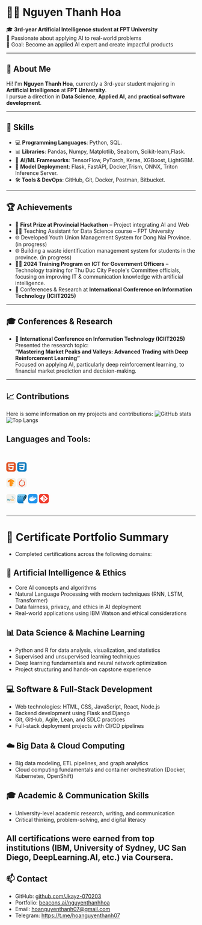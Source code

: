 # 👨‍💻 Nguyen Thanh Hoa

🎓 **3rd-year Artificial Intelligence student at FPT University**  
🌱 Passionate about applying AI to real-world problems  
🚀 Goal: Become an applied AI expert and create impactful products

---

## 👋 About Me

Hi! I'm **Nguyen Thanh Hoa**, currently a 3rd-year student majoring in **Artificial Intelligence** at **FPT University**.  
I pursue a direction in **Data Science**, **Applied AI**, and **practical software development**.

---

## 🔧 Skills

- 💻 **Programming Languages**: Python, SQL.
- 📊 **Libraries**: Pandas, Numpy, Matplotlib, Seaborn, Scikit-learn,Flask.
- 🧠 **AI/ML Frameworks**: TensorFlow, PyTorch, Keras, XGBoost, LightGBM.
- 🚀 **Model Deployment**: Flask, FastAPI, Docker,Trism, ONNX, Triton Inference Server.
- 🛠 **Tools & DevOps**: GitHub, Git, Docker, Postman, Bitbucket.

---

## 🏆 Achievements

- 🥇 **First Prize at Provincial Hackathon** – Project integrating AI and Web
- 🧑‍🏫 Teaching Assistant for Data Science course – FPT University
- 🌐 Developed Youth Union Management System for Dong Nai Province. (in progress)
- 🌐 Building a waste identification management system for students in the province. (in progress)
- 🧑‍💼 **2024 Training Program on ICT for Government Officers** – Technology training for Thu Duc City People's Committee officials, focusing on improving IT & communication knowledge with artificial intelligence.
- 📖 Conferences & Research at **International Conference on Information Technology (ICIIT2025)**

---

## 🎓 Conferences & Research

- 📘 **International Conference on Information Technology (ICIIT2025)**  
  Presented the research topic:  
  **“Mastering Market Peaks and Valleys: Advanced Trading with Deep Reinforcement Learning”**  
  Focused on applying AI, particularly deep reinforcement learning, to financial market prediction and decision-making.

---

## 📈 Contributions

Here is some information on my projects and contributions:
![GitHub stats](https://github-readme-stats.vercel.app/api?username=Jikay-070203&show_icons=true&theme=transparent) ![Top Langs](https://github-readme-stats.vercel.app/api/top-langs/?username=Jikay-070203&langs_count=8&layout=compact&hide=css,dockerfile&theme=transparent)

## **Languages and Tools:**

<div style="margin: 20px>
  </div>

<code><img width="5%" src="https://github.com/tandpfun/skill-icons/blob/main/icons/Python-Light.svg"></code>
<br/>

<code><img width="5%" src="https://github.com/tandpfun/skill-icons/blob/main/icons/HTML.svg"></code>
<code><img width="5%" src="https://github.com/tandpfun/skill-icons/blob/main/icons/CSS.svg"></code>
<br/>

<code><img width="5%" src="https://github.com/tandpfun/skill-icons/blob/main/icons/TensorFlow-Light.svg"></code>
<code><img width="5%" src="https://github.com/tandpfun/skill-icons/blob/main/icons/PyTorch-Light.svg"></code>
<br/>

<code><img width="5%" src="https://github.com/tandpfun/skill-icons/blob/main/icons/MySQL-Light.svg"></code>
<code><img width="5%" src="https://github.com/tandpfun/skill-icons/blob/main/icons/SQLite.svg"></code>
<code><img width="5%" src="https://github.com/tandpfun/skill-icons/blob/main/icons/Docker.svg"></code>
<code><img width="5%" src="https://github.com/tandpfun/skill-icons/blob/main/icons/Git.svg"></code>
<br/>

## </div>

---

# 📜 Certificate Portfolio Summary

- Completed certifications across the following domains:

## 🤖 Artificial Intelligence & Ethics

- Core AI concepts and algorithms
- Natural Language Processing with modern techniques (RNN, LSTM, Transformer)
- Data fairness, privacy, and ethics in AI deployment
- Real-world applications using IBM Watson and ethical considerations

## 📊 Data Science & Machine Learning

- Python and R for data analysis, visualization, and statistics
- Supervised and unsupervised learning techniques
- Deep learning fundamentals and neural network optimization
- Project structuring and hands-on capstone experience

## 💻 Software & Full-Stack Development

- Web technologies: HTML, CSS, JavaScript, React, Node.js
- Backend development using Flask and Django
- Git, GitHub, Agile, Lean, and SDLC practices
- Full-stack deployment projects with CI/CD pipelines

## ☁️ Big Data & Cloud Computing

- Big data modeling, ETL pipelines, and graph analytics
- Cloud computing fundamentals and container orchestration (Docker, Kubernetes, OpenShift)

## 🎓 Academic & Communication Skills

- University-level academic research, writing, and communication
- Critical thinking, problem-solving, and digital literacy

## All certifications were earned from top institutions (IBM, University of Sydney, UC San Diego, DeepLearning.AI, etc.) via Coursera.

## 📫 Contact

- GitHub: [github.com/Jkayz-070203](https://github.com/Jikay-070203)
- Portfolio: [beacons.ai/nguyenthanhhoa](https://beacons.ai/nguyenthanhhoa)
- Email: hoanguyenthanh07@gmail.com
- Telegram: https://t.me/hoanguyenthanh07
